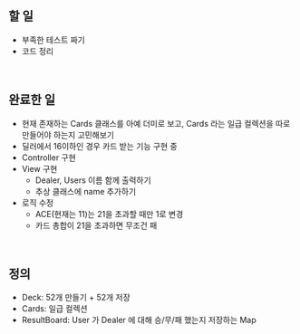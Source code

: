 ## 할 일
- 부족한 테스트 짜기
- 코드 정리
<br/>

## 완료한 일
- 현재 존재하는 Cards 클래스를 아예 더미로 보고, Cards 라는 일급 컬렉션을 따로 만들어야 하는지 고민해보기
- 딜러에서 16이하인 경우 카드 받는 기능 구현 중
- Controller 구현
- View 구현
  - Dealer, Users 이름 함께 출력하기
  - 추상 클래스에 name 추가하기
- 로직 수정
  - ACE(현재는 11)는 21을 초과할 때만 1로 변경
  - 카드 총합이 21을 초과하면 무조건 패

<br/>

## 정의
- Deck: 52개 만들기 + 52개 저장
- Cards: 일급 컬렉션
- ResultBoard: User 가 Dealer 에 대해 승/무/패 했는지 저장하는 Map